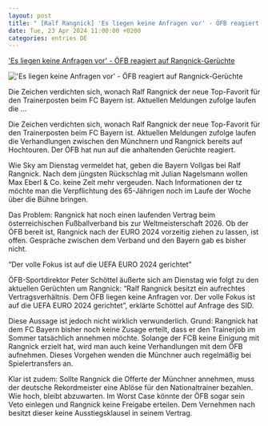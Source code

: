 ```yaml
---
layout: post
title: " [Ralf Rangnick] 'Es liegen keine Anfragen vor' - ÖFB reagiert auf Rangnick-Gerüchte"
date: Tue, 23 Apr 2024 11:00:00 +0200
categories: entries DE
---
```

['Es liegen keine Anfragen vor' - ÖFB reagiert auf Rangnick-Gerüchte](https://fcbinside.de/2024/04/23/neuer-bayern-trainer-oefb-reagiert-auf-rangnick-geruechte/)

!['Es liegen keine Anfragen vor' - ÖFB reagiert auf Rangnick-Gerüchte](https://fcbinside.de/wp-content/uploads/2024/04/fbl-eur-c1-leipzig-man-city.jpg)

Die Zeichen verdichten sich, wonach Ralf Rangnick der neue Top-Favorit für den Trainerposten beim FC Bayern ist. Aktuellen Meldungen zufolge laufen die ...

Die Zeichen verdichten sich, wonach Ralf Rangnick der neue Top-Favorit für den Trainerposten beim FC Bayern ist. Aktuellen Meldungen zufolge laufen die Verhandlungen zwischen den Münchnern und Rangnick bereits auf Hochtouren. Der ÖFB hat nun auf die anhaltenden Gerüchte reagiert.







Wie Sky am Dienstag vermeldet hat, geben die Bayern Vollgas bei Ralf Rangnick. Nach dem jüngsten Rückschlag mit Julian Nagelsmann wollen Max Eberl & Co. keine Zeit mehr vergeuden. Nach Informationen der tz möchte man die Verpflichtung des 65-Jährigen noch im Laufe der Woche über die Bühne bringen.

Das Problem: Rangnick hat noch einen laufenden Vertrag beim österreichischen Fußballverband bis zur Weltmeisterschaft 2026. Ob der ÖFB bereit ist, Rangnick nach der EURO 2024 vorzeitig ziehen zu lassen, ist offen. Gespräche zwischen dem Verband und den Bayern gab es bisher nicht.

“Der volle Fokus ist auf die UEFA EURO 2024 gerichtet”

ÖFB-Sportdirektor Peter Schöttel äußerte sich am Dienstag wie folgt zu den aktuellen Gerüchten um Rangnick: “Ralf Rangnick besitzt ein aufrechtes Vertragsverhältnis. Dem ÖFB liegen keine Anfragen vor. Der volle Fokus ist auf die UEFA EURO 2024 gerichtet”, erklärte Schöttel auf Anfrage des SID.

Diese Aussage ist jedoch nicht wirklich verwunderlich. Grund: Rangnick hat dem FC Bayern bisher noch keine Zusage erteilt, dass er den Trainerjob im Sommer tatsächlich annehmen möchte. Solange der FCB keine Einigung mit Rangnick erzielt hat, wird man auch keine Verhandlungen mit dem ÖFB aufnehmen. Dieses Vorgehen wenden die Münchner auch regelmäßig bei Spielertransfers an.

Klar ist zudem: Sollte Rangnick die Offerte der Münchner annehmen, muss der deutsche Rekordmeister eine Ablöse für den Nationaltrainer bezahlen. Wie hoch, bleibt abzuwarten. Im Worst Case könnte der ÖFB sogar sein Veto einlegen und Rangnick keine Freigabe erteilen. Dem Vernehmen nach besitzt dieser keine Ausstiegsklausel in seinem Vertrag.

